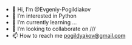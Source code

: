 - 👋 Hi, I’m @Evgeniy-Pogildiakov
- 👀 I’m interested in Python
- 🌱 I’m currently learning ...
- 💞️ I’m looking to collaborate on ///
- 📫 How to reach me pogildyakov@gmail.com

<!---
Evgeniy-Pogildiakov/Evgeniy-Pogildiakov is a ✨ special ✨ repository because its `README.md` (this file) appears on your GitHub profile.
You can click the Preview link to take a look at your changes.
--->
